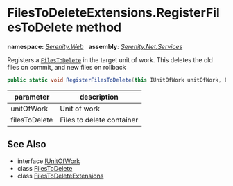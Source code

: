 # FilesToDeleteExtensions.RegisterFilesToDelete method
**namespace:** *[Serenity.Web](../../README.md#serenity.web-namespace)*   **assembly**: *[Serenity.Net.Services](../../README.md)*

Registers a [`FilesToDelete`](../FilesToDelete.md) in the target unit of work. This deletes the old files on commit, and new files on rollback

```csharp
public static void RegisterFilesToDelete(this IUnitOfWork unitOfWork, FilesToDelete filesToDelete)
```

| parameter | description |
| --- | --- |
| unitOfWork | Unit of work |
| filesToDelete | Files to delete container |

## See Also

* interface [IUnitOfWork](../Serenity.Net.Data/../../Serenity.Data/IUnitOfWork.md)
* class [FilesToDelete](../FilesToDelete.md)
* class [FilesToDeleteExtensions](../FilesToDeleteExtensions.md)